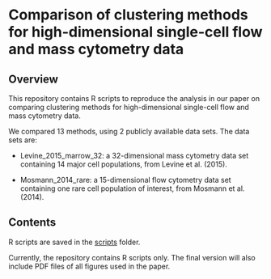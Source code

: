 # Comparison of clustering methods for high-dimensional single-cell flow and mass cytometry data

## Overview

This repository contains R scripts to reproduce the analysis in our paper on comparing clustering methods for high-dimensional single-cell flow and mass cytometry data.

We compared 13 methods, using 2 publicly available data sets. The data sets are:

- Levine_2015_marrow_32: a 32-dimensional mass cytometry data set containing 14 major cell populations, from Levine et al. (2015).

- Mosmann_2014_rare: a 15-dimensional flow cytometry data set containing one rare cell population of interest, from Mosmann et al. (2014).


## Contents

R scripts are saved in the [scripts](scripts/) folder.

Currently, the repository contains R scripts only. The final version will also include PDF files of all figures used in the paper.
